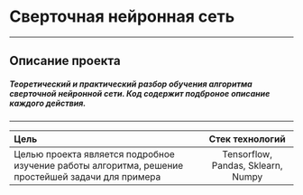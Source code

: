# Сверточная нейронная сеть
-----------------------------------------------------------------------------------------------------------------------------------------------------------------------
## Описание проекта
#####  Теоретический и практический разбор обучения алгоритма сверточной нейронной сети. Код содержит подброное описание каждого действия.
-----------------------------------------------------------------------------------------------------------------------------------------------------------------------

| Цель |  Стек технологий |
| :-------------------- |:---------------------------:|
| Целью проекта является подробное изучение работы алгоритма, решение простейшей задачи для примера | Tensorflow, Pandas, Sklearn, Numpy |






